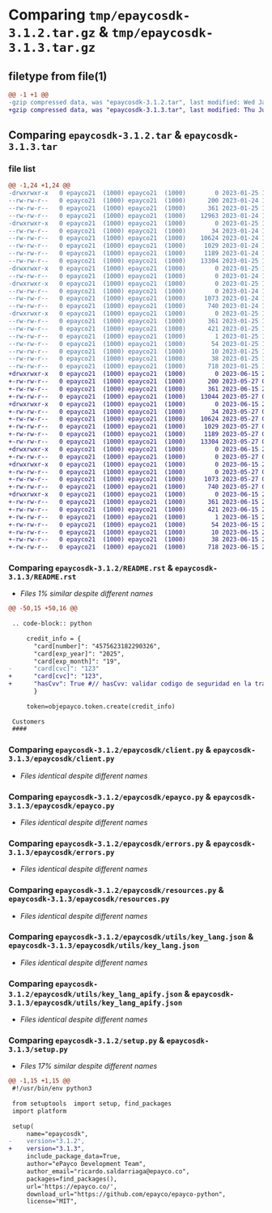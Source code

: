 # Comparing `tmp/epaycosdk-3.1.2.tar.gz` & `tmp/epaycosdk-3.1.3.tar.gz`

## filetype from file(1)

```diff
@@ -1 +1 @@
-gzip compressed data, was "epaycosdk-3.1.2.tar", last modified: Wed Jan 25 17:45:16 2023, max compression
+gzip compressed data, was "epaycosdk-3.1.3.tar", last modified: Thu Jun 15 23:28:18 2023, max compression
```

## Comparing `epaycosdk-3.1.2.tar` & `epaycosdk-3.1.3.tar`

### file list

```diff
@@ -1,24 +1,24 @@
-drwxrwxr-x   0 epayco21  (1000) epayco21  (1000)        0 2023-01-25 17:45:16.905355 epaycosdk-3.1.2/
--rw-rw-r--   0 epayco21  (1000) epayco21  (1000)      200 2023-01-24 16:49:59.000000 epaycosdk-3.1.2/MANIFEST.in
--rw-rw-r--   0 epayco21  (1000) epayco21  (1000)      361 2023-01-25 17:45:16.905355 epaycosdk-3.1.2/PKG-INFO
--rw-rw-r--   0 epayco21  (1000) epayco21  (1000)    12963 2023-01-24 16:49:59.000000 epaycosdk-3.1.2/README.rst
-drwxrwxr-x   0 epayco21  (1000) epayco21  (1000)        0 2023-01-25 17:45:16.901355 epaycosdk-3.1.2/epaycosdk/
--rw-rw-r--   0 epayco21  (1000) epayco21  (1000)       34 2023-01-24 16:49:59.000000 epaycosdk-3.1.2/epaycosdk/__init__.py
--rw-rw-r--   0 epayco21  (1000) epayco21  (1000)    10624 2023-01-24 16:49:59.000000 epaycosdk-3.1.2/epaycosdk/client.py
--rw-rw-r--   0 epayco21  (1000) epayco21  (1000)     1029 2023-01-24 16:49:59.000000 epaycosdk-3.1.2/epaycosdk/epayco.py
--rw-rw-r--   0 epayco21  (1000) epayco21  (1000)     1189 2023-01-24 16:49:59.000000 epaycosdk-3.1.2/epaycosdk/errors.py
--rw-rw-r--   0 epayco21  (1000) epayco21  (1000)    13304 2023-01-25 17:42:36.000000 epaycosdk-3.1.2/epaycosdk/resources.py
-drwxrwxr-x   0 epayco21  (1000) epayco21  (1000)        0 2023-01-25 17:45:16.905355 epaycosdk-3.1.2/epaycosdk/test/
--rw-rw-r--   0 epayco21  (1000) epayco21  (1000)        0 2023-01-24 16:49:59.000000 epaycosdk-3.1.2/epaycosdk/test/__init__.py
-drwxrwxr-x   0 epayco21  (1000) epayco21  (1000)        0 2023-01-25 17:45:16.905355 epaycosdk-3.1.2/epaycosdk/utils/
--rw-rw-r--   0 epayco21  (1000) epayco21  (1000)        0 2023-01-24 16:49:59.000000 epaycosdk-3.1.2/epaycosdk/utils/__init__.py
--rw-rw-r--   0 epayco21  (1000) epayco21  (1000)     1073 2023-01-24 16:49:59.000000 epaycosdk-3.1.2/epaycosdk/utils/key_lang.json
--rw-rw-r--   0 epayco21  (1000) epayco21  (1000)      740 2023-01-24 16:49:59.000000 epaycosdk-3.1.2/epaycosdk/utils/key_lang_apify.json
-drwxrwxr-x   0 epayco21  (1000) epayco21  (1000)        0 2023-01-25 17:45:16.905355 epaycosdk-3.1.2/epaycosdk.egg-info/
--rw-rw-r--   0 epayco21  (1000) epayco21  (1000)      361 2023-01-25 17:45:16.000000 epaycosdk-3.1.2/epaycosdk.egg-info/PKG-INFO
--rw-rw-r--   0 epayco21  (1000) epayco21  (1000)      421 2023-01-25 17:45:16.000000 epaycosdk-3.1.2/epaycosdk.egg-info/SOURCES.txt
--rw-rw-r--   0 epayco21  (1000) epayco21  (1000)        1 2023-01-25 17:45:16.000000 epaycosdk-3.1.2/epaycosdk.egg-info/dependency_links.txt
--rw-rw-r--   0 epayco21  (1000) epayco21  (1000)       54 2023-01-25 17:45:16.000000 epaycosdk-3.1.2/epaycosdk.egg-info/requires.txt
--rw-rw-r--   0 epayco21  (1000) epayco21  (1000)       10 2023-01-25 17:45:16.000000 epaycosdk-3.1.2/epaycosdk.egg-info/top_level.txt
--rw-rw-r--   0 epayco21  (1000) epayco21  (1000)       38 2023-01-25 17:45:16.905355 epaycosdk-3.1.2/setup.cfg
--rw-rw-r--   0 epayco21  (1000) epayco21  (1000)      718 2023-01-25 17:42:36.000000 epaycosdk-3.1.2/setup.py
+drwxrwxr-x   0 epayco21  (1000) epayco21  (1000)        0 2023-06-15 23:28:18.910264 epaycosdk-3.1.3/
+-rw-rw-r--   0 epayco21  (1000) epayco21  (1000)      200 2023-05-27 00:25:49.000000 epaycosdk-3.1.3/MANIFEST.in
+-rw-rw-r--   0 epayco21  (1000) epayco21  (1000)      361 2023-06-15 23:28:18.910264 epaycosdk-3.1.3/PKG-INFO
+-rw-rw-r--   0 epayco21  (1000) epayco21  (1000)    13044 2023-05-27 00:47:27.000000 epaycosdk-3.1.3/README.rst
+drwxrwxr-x   0 epayco21  (1000) epayco21  (1000)        0 2023-06-15 23:28:18.906264 epaycosdk-3.1.3/epaycosdk/
+-rw-rw-r--   0 epayco21  (1000) epayco21  (1000)       34 2023-05-27 00:25:49.000000 epaycosdk-3.1.3/epaycosdk/__init__.py
+-rw-rw-r--   0 epayco21  (1000) epayco21  (1000)    10624 2023-05-27 00:25:49.000000 epaycosdk-3.1.3/epaycosdk/client.py
+-rw-rw-r--   0 epayco21  (1000) epayco21  (1000)     1029 2023-05-27 00:25:49.000000 epaycosdk-3.1.3/epaycosdk/epayco.py
+-rw-rw-r--   0 epayco21  (1000) epayco21  (1000)     1189 2023-05-27 00:25:49.000000 epaycosdk-3.1.3/epaycosdk/errors.py
+-rw-rw-r--   0 epayco21  (1000) epayco21  (1000)    13304 2023-05-27 00:25:49.000000 epaycosdk-3.1.3/epaycosdk/resources.py
+drwxrwxr-x   0 epayco21  (1000) epayco21  (1000)        0 2023-06-15 23:28:18.906264 epaycosdk-3.1.3/epaycosdk/test/
+-rw-rw-r--   0 epayco21  (1000) epayco21  (1000)        0 2023-05-27 00:25:49.000000 epaycosdk-3.1.3/epaycosdk/test/__init__.py
+drwxrwxr-x   0 epayco21  (1000) epayco21  (1000)        0 2023-06-15 23:28:18.910264 epaycosdk-3.1.3/epaycosdk/utils/
+-rw-rw-r--   0 epayco21  (1000) epayco21  (1000)        0 2023-05-27 00:25:49.000000 epaycosdk-3.1.3/epaycosdk/utils/__init__.py
+-rw-rw-r--   0 epayco21  (1000) epayco21  (1000)     1073 2023-05-27 00:25:49.000000 epaycosdk-3.1.3/epaycosdk/utils/key_lang.json
+-rw-rw-r--   0 epayco21  (1000) epayco21  (1000)      740 2023-05-27 00:25:49.000000 epaycosdk-3.1.3/epaycosdk/utils/key_lang_apify.json
+drwxrwxr-x   0 epayco21  (1000) epayco21  (1000)        0 2023-06-15 23:28:18.906264 epaycosdk-3.1.3/epaycosdk.egg-info/
+-rw-rw-r--   0 epayco21  (1000) epayco21  (1000)      361 2023-06-15 23:28:18.000000 epaycosdk-3.1.3/epaycosdk.egg-info/PKG-INFO
+-rw-rw-r--   0 epayco21  (1000) epayco21  (1000)      421 2023-06-15 23:28:18.000000 epaycosdk-3.1.3/epaycosdk.egg-info/SOURCES.txt
+-rw-rw-r--   0 epayco21  (1000) epayco21  (1000)        1 2023-06-15 23:28:18.000000 epaycosdk-3.1.3/epaycosdk.egg-info/dependency_links.txt
+-rw-rw-r--   0 epayco21  (1000) epayco21  (1000)       54 2023-06-15 23:28:18.000000 epaycosdk-3.1.3/epaycosdk.egg-info/requires.txt
+-rw-rw-r--   0 epayco21  (1000) epayco21  (1000)       10 2023-06-15 23:28:18.000000 epaycosdk-3.1.3/epaycosdk.egg-info/top_level.txt
+-rw-rw-r--   0 epayco21  (1000) epayco21  (1000)       38 2023-06-15 23:28:18.910264 epaycosdk-3.1.3/setup.cfg
+-rw-rw-r--   0 epayco21  (1000) epayco21  (1000)      718 2023-06-15 23:26:36.000000 epaycosdk-3.1.3/setup.py
```

### Comparing `epaycosdk-3.1.2/README.rst` & `epaycosdk-3.1.3/README.rst`

 * *Files 1% similar despite different names*

```diff
@@ -50,15 +50,16 @@
 
 .. code-block:: python
 
     credit_info = {
       "card[number]": "4575623182290326",
       "card[exp_year]": "2025",
       "card[exp_month]": "19",
-      "card[cvc]": "123"
+      "card[cvc]": "123",
+      "hasCvv": True #// hasCvv: validar codigo de seguridad en la transacción
       }
 
     token=objepayco.token.create(credit_info)
 
 Customers
 ####
```

### Comparing `epaycosdk-3.1.2/epaycosdk/client.py` & `epaycosdk-3.1.3/epaycosdk/client.py`

 * *Files identical despite different names*

### Comparing `epaycosdk-3.1.2/epaycosdk/epayco.py` & `epaycosdk-3.1.3/epaycosdk/epayco.py`

 * *Files identical despite different names*

### Comparing `epaycosdk-3.1.2/epaycosdk/errors.py` & `epaycosdk-3.1.3/epaycosdk/errors.py`

 * *Files identical despite different names*

### Comparing `epaycosdk-3.1.2/epaycosdk/resources.py` & `epaycosdk-3.1.3/epaycosdk/resources.py`

 * *Files identical despite different names*

### Comparing `epaycosdk-3.1.2/epaycosdk/utils/key_lang.json` & `epaycosdk-3.1.3/epaycosdk/utils/key_lang.json`

 * *Files identical despite different names*

### Comparing `epaycosdk-3.1.2/epaycosdk/utils/key_lang_apify.json` & `epaycosdk-3.1.3/epaycosdk/utils/key_lang_apify.json`

 * *Files identical despite different names*

### Comparing `epaycosdk-3.1.2/setup.py` & `epaycosdk-3.1.3/setup.py`

 * *Files 17% similar despite different names*

```diff
@@ -1,15 +1,15 @@
 #!/usr/bin/env python3
 
 from setuptools  import setup, find_packages
 import platform
 
 setup(
     name="epaycosdk",
-    version="3.1.2",
+    version="3.1.3",
     include_package_data=True,
     author="ePayco Development Team",
     author_email="ricardo.saldarriaga@epayco.co",
     packages=find_packages(),
     url='https://epayco.co/',
     download_url="https://github.com/epayco/epayco-python",
     license="MIT",
```

